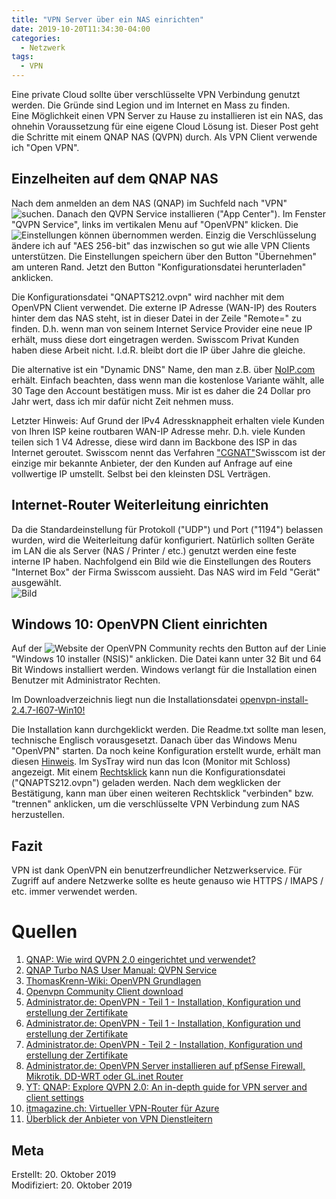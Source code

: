 ```yaml
---
title: "VPN Server über ein NAS einrichten"
date: 2019-10-20T11:34:30-04:00
categories:
  - Netzwerk
tags:
  - VPN
---
```


Eine private Cloud sollte über verschlüsselte VPN Verbindung genutzt werden. Die Gründe sind Legion und im Internet en Mass zu finden.  
Eine Möglichkeit einen VPN Server zu Hause zu installieren ist ein NAS, das ohnehin Voraussetzung für eine eigene Cloud Lösung ist. Dieser Post geht die Schritte mit einem QNAP NAS (QVPN) durch. Als VPN Client verwende ich "Open VPN".   

## Einzelheiten auf dem QNAP NAS  

Nach dem anmelden an dem NAS (QNAP) im Suchfeld nach "VPN" ![suchen](../assets/images/69-1.png). Danach den QVPN Service installieren ("App Center"). Im Fenster "QVPN Service", links im vertikalen Menu auf "OpenVPN" klicken. Die ![Einstellungen](../assets/images/69-2.png) können übernommen werden. Einzig die Verschlüsselung ändere ich auf "AES 256-bit" das inzwischen so gut wie alle VPN Clients unterstützen. Die Einstellungen speichern über den Button "Übernehmen" am unteren Rand. Jetzt den Button "Konfigurationsdatei herunterladen" anklicken.  

Die Konfigurationsdatei "QNAPTS212.ovpn" wird nachher mit dem OpenVPN Client verwendet. Die externe IP Adresse (WAN-IP) des Routers hinter dem das NAS steht, ist in dieser Datei in der Zeile "Remote=" zu finden. D.h. wenn man von seinem Internet Service Provider eine neue IP erhält, muss diese dort eingetragen werden. Swisscom Privat Kunden haben diese Arbeit nicht. I.d.R. bleibt dort die IP über Jahre die gleiche.  

Die alternative ist ein "Dynamic DNS" Name, den man z.B. über [NoIP.com](https://www.noip.com/remote-access) erhält. Einfach beachten, dass wenn man die kostenlose Variante wählt, alle 30 Tage den Account bestätigen muss. Mir ist es daher die 24 Dollar pro Jahr wert, dass ich mir dafür nicht Zeit nehmen muss.  

Letzter Hinweis: Auf Grund der IPv4 Adressknappheit erhalten viele Kunden von Ihren ISP keine routbaren WAN-IP Adresse mehr. D.h. viele Kunden teilen sich 1 V4 Adresse, diese wird dann im Backbone des ISP in das Internet geroutet. Swisscom nennt das Verfahren ["CGNAT"](https://www.tuxone.ch/2015/12/ipv4-umstellung-auf-gcnat-bei-swisscom.html)Swisscom ist der einzige mir bekannte Anbieter, der den Kunden auf Anfrage auf eine vollwertige IP umstellt. Selbst bei den kleinsten DSL Verträgen.

## Internet-Router Weiterleitung einrichten  

Da die Standardeinstellung für Protokoll ("UDP") und Port ("1194") belassen wurden, wird die Weiterleitung dafür konfiguriert. Natürlich sollten Geräte im LAN die als Server (NAS / Printer / etc.) genutzt werden eine feste interne IP haben. Nachfolgend ein Bild wie die Einstellungen des Routers "Internet Box" der Firma Swisscom aussieht. Das NAS wird im Feld "Gerät" ausgewählt.  
![Bild](../assets/images/69-3.png)  

## Windows 10: OpenVPN Client einrichten  

Auf der ![Website](../assets/images/69-4.png) der OpenVPN Community rechts den Button auf der Linie "Windows 10 installer (NSIS)" anklicken. Die Datei kann unter 32 Bit und 64 Bit Windows installiert werden. Windows verlangt für die Installation einen Benutzer mit Administrator Rechten.  

Im Downloadverzeichnis liegt nun die Installationsdatei [openvpn-install-2.4.7-I607-Win10!](../assets/images/69-5.png)  

Die Installation kann durchgeklickt werden. Die Readme.txt sollte man lesen, technische Englisch vorausgesetzt. Danach über das Windows Menu "OpenVPN" starten. Da noch keine Konfiguration erstellt wurde, erhält man diesen [Hinweis](/assets/images/69-6.png).  Im SysTray wird nun das Icon (Monitor mit Schloss) angezeigt. Mit einem [Rechtsklick](/assets/images/69-7.png) kann nun die Konfigurationsdatei ("QNAPTS212.ovpn") geladen werden. Nach dem wegklicken der Bestätigung, kann man über einen weiteren Rechtsklick "verbinden" bzw. "trennen" anklicken, um die verschlüsselte VPN Verbindung zum NAS herzustellen.  


## Fazit  

VPN ist dank OpenVPN ein benutzerfreundlicher Netzwerkservice. Für Zugriff auf andere Netzwerke sollte es heute genauso wie HTTPS / IMAPS / etc. immer verwendet werden.  

# Quellen  

1. [QNAP: Wie wird QVPN 2.0 eingerichtet und verwendet?](https://www.qnap.com/de-de/how-to/tutorial/article/wie-wird-qvpn-2-0-eingerichtet-und-verwendet/)
2. [QNAP Turbo NAS User Manual: QVPN Service](http://docs.qnap.com/nas/4.3/cat2/en/index.html?qvpn.htm)  
3. [ThomasKrenn-Wiki: OpenVPN Grundlagen](https://www.thomas-krenn.com/de/wiki/OpenVPN_Grundlagen)  
4. [Openvpn Community Client download](https://openvpn.net/community-downloads/)
5. [Administrator.de: OpenVPN - Teil 1 - Installation, Konfiguration und erstellung der Zertifikate](https://administrator.de/wissen/openvpn-teil-1-installation-konfiguration-erstellung-zertifikate-73947.html)  
6. [Administrator.de: OpenVPN - Teil 1 - Installation, Konfiguration und erstellung der Zertifikate](https://administrator.de/wissen/openvpn-teil-1-installation-konfiguration-erstellung-zertifikate-73947.html)  
7. [Administrator.de: OpenVPN - Teil 2 - Installation, Konfiguration und erstellung der Zertifikate](https://administrator.de/wissen/openvpn-teil-2-konfiguration-74395.html)  
8. [Administrator.de: OpenVPN Server installieren auf pfSense Firewall, Mikrotik. DD-WRT oder GL.inet Router](https://administrator.de/wissen/openvpn-server-installieren-pfsense-firewall-dd-wrt-router-123285.html)  
9. [YT: QNAP: Explore QVPN 2.0: An in-depth guide for VPN server and client settings](https://www.youtube.com/watch?v=ErfHkA2jYXI)
10. [itmagazine.ch: Virtueller VPN-Router für Azure](https://www.itmagazine.ch/Artikel/70032/Virtueller_VPN-Router_fuer_Azure.html)
11. [Überblick der Anbieter von VPN Dienstleitern](https://thatoneprivacysite.net/)  

## Meta

Erstellt:		20. Oktober 2019  
Modifiziert:	20. Oktober 2019
